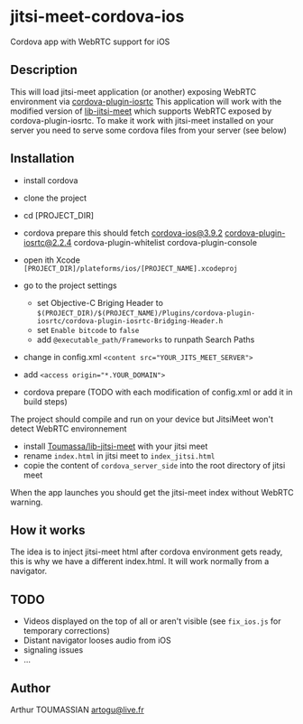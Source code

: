 jitsi-meet-cordova-ios
======================

Cordova app with WebRTC support for iOS 


Description
-----------

This will load jitsi-meet application (or another) exposing WebRTC environment via [cordova-plugin-iosrtc](https://github.com/eface2face/cordova-plugin-iosrtc)
This application will work with the modified version of [lib-jitsi-meet](https://github.com/Toumassa/lib-jitsi-meet) which supports WebRTC exposed by cordova-plugin-iosrtc.
To make it work with jitsi-meet installed on your server you need to serve some cordova files from your server (see below)

Installation
-----------

- install cordova
- clone the project
- cd [PROJECT_DIR]
- cordova prepare
   this should fetch cordova-ios@3.9.2 cordova-plugin-iosrtc@2.2.4 cordova-plugin-whitelist cordova-plugin-console
- open ith Xcode `[PROJECT_DIR]/plateforms/ios/[PROJECT_NAME].xcodeproj`
- go to the project settings
    * set Objective-C Briging Header to `$(PROJECT_DIR)/$(PROJECT_NAME)/Plugins/cordova-plugin-iosrtc/cordova-plugin-iosrtc-Bridging-Header.h`
	* set `Enable bitcode` to `false`
	* add `@executable_path/Frameworks` to runpath Search Paths

- change in config.xml `<content src="YOUR_JITS_MEET_SERVER">	`
- add `<access origin="*.YOUR_DOMAIN">`

- cordova prepare (TODO with each modification of config.xml or add it in build steps)

The project should compile and run on your device but JitsiMeet won't detect WebRTC environnement

- install [Toumassa/lib-jitsi-meet](https://github.com/Toumassa/lib-jitsi-meet) with your jitsi meet
- rename `index.html` in jitsi meet to `index_jitsi.html`
- copie the content of `cordova_server_side` into the root directory of jitsi meet

When the app launches you should get the jitsi-meet index without WebRTC warning. 

How it works
------------

The idea is to inject jitsi-meet html after cordova environment gets ready, this is why we have a different index.html. It will work normally from a navigator.

TODO
-------------
- Videos displayed on the top of all or aren't visible (see `fix_ios.js` for temporary corrections)
- Distant navigator looses audio from iOS
- signaling issues
- ...

Author
------

Arthur TOUMASSIAN 
artogu@live.fr

